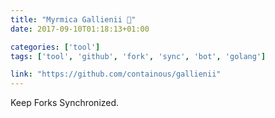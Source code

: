 ```yaml
---
title: "Myrmica Gallienii 🐜"
date: 2017-09-10T01:18:13+01:00

categories: ['tool']
tags: ['tool', 'github', 'fork', 'sync', 'bot', 'golang']

link: "https://github.com/containous/gallienii"
---
```

Keep Forks Synchronized.

<!--more-->
